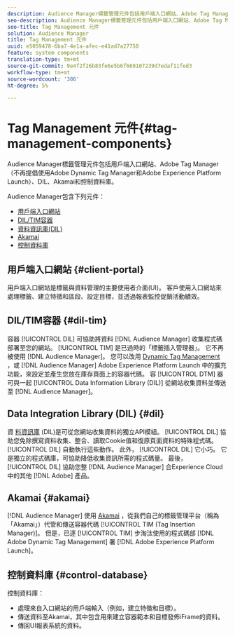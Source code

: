 ```yaml
---
description: Audience Manager標籤管理元件包括用戶端入口網站、Adobe Tag Manager（不再提倡使用Adobe Dynamic Tag Manager和Adobe Experience Platform Launch）、DIL、Akamai和控制資料庫。
seo-description: Audience Manager標籤管理元件包括用戶端入口網站、Adobe Tag Manager（不再提倡使用Adobe Dynamic Tag Manager和Adobe Experience Platform Launch）、DIL、Akamai和控制資料庫。
seo-title: Tag Management 元件
solution: Audience Manager
title: Tag Management 元件
uuid: e5059478-6ba7-4e1a-afec-e41ad7a27750
feature: system components
translation-type: tm+mt
source-git-commit: 9e4f2f26b83fe6e5b6f669107239d7edaf11fed3
workflow-type: tm+mt
source-wordcount: '386'
ht-degree: 5%

---
```



# Tag Management 元件{#tag-management-components}

Audience Manager標籤管理元件包括用戶端入口網站、Adobe Tag Manager（不再提倡使用Adobe Dynamic Tag Manager和Adobe Experience Platform Launch）、DIL、Akamai和控制資料庫。

<!-- 

c_comptag.xml

 -->

Audience Manager包含下列元件：

* [用戶端入口網站](../../reference/system-components/components-tag-management.md#client-portal)
* [DIL/TIM容器](../../reference/system-components/components-tag-management.md#dil-tim)
* [資料資訊庫(DIL)](../../reference/system-components/components-tag-management.md#dil)
* [Akamai](../../reference/system-components/components-tag-management.md#akamai)
* [控制資料庫](../../reference/system-components/components-tag-management.md#control-database)

## 用戶端入口網站 {#client-portal}

用戶端入口網站是標籤與資料管理的主要使用者介面(UI)。 客戶使用入口網站來處理標籤、建立特徵和區段、設定目標，並透過報表監控促銷活動績效。

## DIL/TIM容器 {#dil-tim}

容器 [!UICONTROL DIL] 可協助將資料 [!DNL Audience Manager] 收集程式碼部署至您的網站。 [!UICONTROL TIM] 是已過時的「標籤插入管理器」。 它不再被使用 [!DNL Audience Manager]。 您可以改用 [Dynamic Tag Management](https://docs.adobe.com/content/help/zh-Hant/dtm/using/dtm-home.html) ，或 [!DNL Audience Manager] Adobe Experience Platform Launch [](https://docs.adobelaunch.com/extension-reference/web/adobe-audience-manager-extension) 中的擴充功能，來設定並產生您放在庫存頁面上的容器代碼。 容 [!UICONTROL DTM] 器可與一起 [!UICONTROL Data Information Library (DIL)] 從網站收集資料並傳送至 [!DNL Audience Manager]。

## Data Integration Library (DIL) {#dil}

資 [料資訊庫](../../dil/dil-overview.md) (DIL)是可從您網站收集資料的獨立API模組。 [!UICONTROL DIL] 協助您免除撰寫資料收集、整合、讀取Cookie值和復原頁面資料的特殊程式碼。 [!UICONTROL DIL] 自動執行這些動作。 此外， [!UICONTROL DIL] 它小巧。 它是獨立的程式碼庫，可協助降低收集資訊所需的程式碼量。 最後， [!UICONTROL DIL] 協助您整 [!DNL Audience Manager] 合Experience Cloud中的其他 [!DNL Adobe] 產品。

## Akamai {#akamai}

[!DNL Audience Manager] 使用 [Akamai](https://www.akamai.com/html/about/index.html) ，從我們自己的標籤管理平台（稱為「Akamai」）代管和傳送容器代碼 [!UICONTROL TIM (Tag Insertion Manager)]。 但是，已逐 [!UICONTROL TIM] 步淘汰使用的程式碼部 [!DNL Adobe Dynamic Tag Management] 署 [!DNL Adobe Experience Platform Launch]。

## 控制資料庫 {#control-database}

控制資料庫：

* 處理來自入口網站的用戶端輸入（例如，建立特徵和目標）。
* 傳送資料至Akamai，其中包含用來建立容器範本和目標發佈iFrame的資料。
* 傳回UI報表系統的資料。

